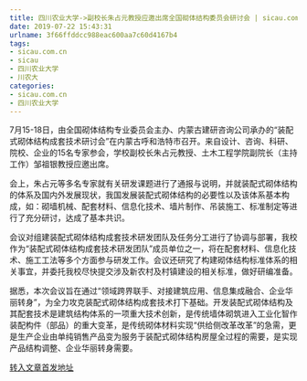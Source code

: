 ```yaml
---
title: 四川农业大学->副校长朱占元教授应邀出席全国砌体结构委员会研讨会 | sicau.com.cn
date: 2019-07-22 15:43:31
urlname: 3f66ffddcc988eac600aa7c60d4167b4
tags: 
- sicau.com.cn
- sicau
- 四川农业大学
- 川农大
categories:
- sicau.com.cn
- 四川农业大学
---
```



7月15-18日，由全国砌体结构专业委员会主办、内蒙古建研咨询公司承办的“装配式砌体结构成套技术研讨会”在内蒙古呼和浩特市召开。来自设计、咨询、科研、院校、企业的15名专家参会，学校副校长朱占元教授、土木工程学院副院长（主持工作）邹祖银教授应邀出席。

会上，朱占元等多名专家就有关研发课题进行了通报与说明，并就装配式砌体结构的体系及国内外发展现状，我国发展装配式砌体结构的必要性以及该体系基本构成，如：砌墙机械、配套材料、信息化技术、墙片制作、吊装施工、标准制定等进行了充分研讨，达成了基本共识。

会议对组建装配式砌体结构成套技术研发团队及任务分工进行了协调与部署，我校作为“装配式砌体结构成套技术研发团队”成员单位之一，将在配套材料、信息化技术、施工工法等多个方面参与研发工作。会议还研究了构建砌体结构标准体系的相关事宜，并委托我校尽快提交涉及新农村及村镇建设的相关标准，做好研编准备。

据悉，本次会议旨在通过“领域跨界联手、对接建筑应用、信息集成融合、企业华丽转身”，为全力攻克装配式砌体结构成套技术打下基础。开发装配式砌体结构及其配套技术是建筑结构体系的一项重大技术创新，是传统墙体砌筑进入工业化智作装配构件（部品）的重大变革，是传统砌体材料实现“供给侧改革改革”的急需，更是生产企业由单纯销售产品变为服务于装配式砌体结构房屋全过程的需要，是实现产品结构调整、企业华丽转身需要。





[转入文章首发地址](https://news.sicau.edu.cn/info/1078/52633.htm)